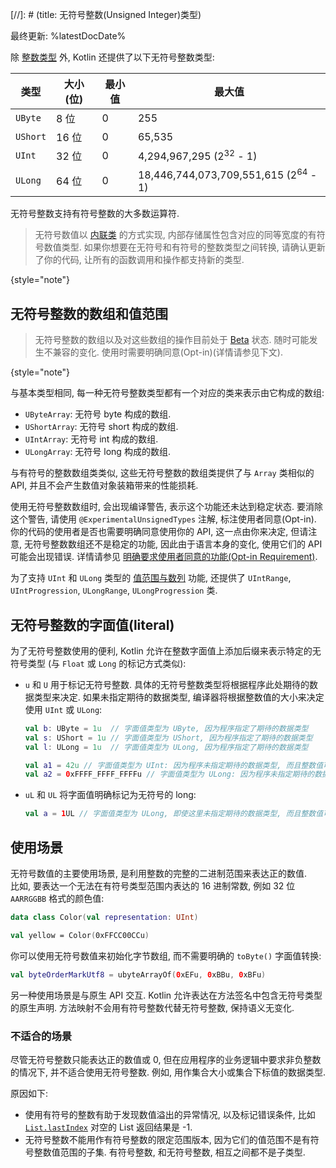 [//]: # (title: 无符号整数(Unsigned Integer)类型)

最终更新: %latestDocDate%

除 [整数类型](numbers.md#integer-types) 外, Kotlin 还提供了以下无符号整数类型:

| 类型       | 大小 (位) | 最小值 | 最大值                                       |
|----------|-----------|-----------|-------------------------------------------------|
| `UByte`  | 8 位        | 0         | 255                                             |
| `UShort` | 16 位       | 0         | 65,535                                          |
| `UInt`   | 32 位       | 0         | 4,294,967,295 (2<sup>32</sup> - 1)              |
| `ULong`  | 64 位       | 0         | 18,446,744,073,709,551,615 (2<sup>64</sup> - 1) |


无符号整数支持有符号整数的大多数运算符.

> 无符号数值以 [内联类](inline-classes.md) 的方式实现, 内部存储属性包含对应的同等宽度的有符号数值类型.
> 如果你想要在无符号和有符号的整数类型之间转换, 请确认更新了你的代码, 让所有的函数调用和操作都支持新的类型.
>
{style="note"}

## 无符号整数的数组和值范围

> 无符号整数的数组以及对这些数组的操作目前处于 [Beta](components-stability.md) 状态.
> 随时可能发生不兼容的变化. 使用时需要明确同意(Opt-in)(详情请参见下文).
>
{style="note"}

与基本类型相同, 每一种无符号整数类型都有一个对应的类来表示由它构成的数组:

* `UByteArray`: 无符号 byte 构成的数组.
* `UShortArray`: 无符号 short 构成的数组.
* `UIntArray`: 无符号 int 构成的数组.
* `ULongArray`: 无符号 long 构成的数组.

与有符号的整数数组类类似, 这些无符号整数的数组类提供了与 `Array` 类相似的 API, 并且不会产生数值对象装箱带来的性能损耗.

使用无符号整数数组时, 会出现编译警告, 表示这个功能还未达到稳定状态.
要消除这个警告, 请使用 `@ExperimentalUnsignedTypes` 注解, 标注使用者同意(Opt-in).
你的代码的使用者是否也需要明确同意使用你的 API, 这一点由你来决定,
但请注意, 无符号整数数组还不是稳定的功能, 因此由于语言本身的变化, 使用它们的 API 可能会出现错误.
详情请参见 [明确要求使用者同意的功能(Opt-in Requirement)](opt-in-requirements.md).

为了支持 `UInt` 和 `ULong` 类型的 [值范围与数列](ranges.md) 功能,
还提供了 `UIntRange`, `UIntProgression`, `ULongRange`, `ULongProgression` 类.

## 无符号整数的字面值(literal)

为了无符号整数使用的便利, Kotlin 允许在整数字面值上添加后缀来表示特定的无符号类型
(与 `Float` 或 `Long` 的标记方式类似):

* `u` 和 `U` 用于标记无符号整数. 具体的无符号整数类型将根据程序此处期待的数据类型来决定.
  如果未指定期待的数据类型, 编译器将根据整数值的大小来决定使用 `UInt` 或 `ULong`:

  ```kotlin
  val b: UByte = 1u  // 字面值类型为 UByte, 因为程序指定了期待的数据类型
  val s: UShort = 1u // 字面值类型为 UShort, 因为程序指定了期待的数据类型
  val l: ULong = 1u  // 字面值类型为 ULong, 因为程序指定了期待的数据类型

  val a1 = 42u // 字面值类型为 UInt: 因为程序未指定期待的数据类型, 而且整数值可以存入 UInt 内
  val a2 = 0xFFFF_FFFF_FFFFu // 字面值类型为 ULong: 因为程序未指定期待的数据类型, 而且整数值无法存入 UInt 内
  ```

* `uL` 和 `UL` 将字面值明确标记为无符号的 long:

  ```kotlin
  val a = 1UL // 字面值类型为 ULong, 即使这里未指定期待的数据类型, 而且整数值可以存入 UInt 内
  ```

## 使用场景

无符号数值的主要使用场景, 是利用整数的完整的二进制范围来表达正的数值.  
比如, 要表达一个无法在有符号类型范围内表达的 16 进制常数, 例如 32 位 `AARRGGBB` 格式的颜色值:

```kotlin
data class Color(val representation: UInt)

val yellow = Color(0xFFCC00CCu)
```

你可以使用无符号数值来初始化字节数组, 而不需要明确的 `toByte()` 字面值转换:

```kotlin
val byteOrderMarkUtf8 = ubyteArrayOf(0xEFu, 0xBBu, 0xBFu)
```

另一种使用场景是与原生 API 交互. Kotlin 允许表达在方法签名中包含无符号类型的原生声明.
方法映射不会用有符号整数代替无符号整数, 保持语义无变化.

### 不适合的场景

尽管无符号整数只能表达正的数值或 0, 但在应用程序的业务逻辑中要求非负整数的情况下, 并不适合使用无符号整数.
例如, 用作集合大小或集合下标值的数据类型.

原因如下:

* 使用有符号的整数有助于发现数值溢出的异常情况, 以及标记错误条件, 比如
  [`List.lastIndex`](https://kotlinlang.org/api/latest/jvm/stdlib/kotlin.collections/last-index.html)
  对空的 List 返回结果是 -1.
* 无符号整数不能用作有符号整数的限定范围版本, 因为它们的值范围不是有符号整数值范围的子集.
  有符号整数, 和无符号整数, 相互之间都不是子类型.
